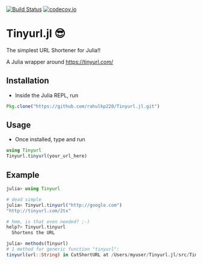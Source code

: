 [![Build Status](https://travis-ci.org/rahulkp220/Tinyurl.jl.svg?branch=master)](https://travis-ci.org/rahulkp220/Tinyurl.jl)
[![codecov.io](http://codecov.io/github/rahulkp220/Tinyurl.jl/coverage.svg?branch=master)](http://codecov.io/github/rahulkp220/Tinyurl.jl?branch=master)

# Tinyurl.jl :sunglasses:
The simplest URL Shortener for Julia!! 

A Julia wrapper around https://tinyurl.com/

## Installation
* Inside the Julia REPL, run 
```julia
Pkg.clone("https://github.com/rahulkp220/Tinyurl.jl.git")
```

## Usage
* Once installed, type and run
```julia
using Tinyurl 
Tinyurl.tinyurl(your_url_here)
```


## Example
```julia
julia> using Tinyurl

# dead simple
julia> Tinyurl.tinyurl("http://google.com")
"http://tinyurl.com/2tx"

# hmm, is that even needed? ;-)
help?> Tinyurl.tinyurl
  Shortens the URL

julia> methods(Tinyurl)
# 1 method for generic function "tinyurl":
tinyurl(url::String) in CutShortURL at /Users/myuser/Tinyurl.jl/src/Tinyurl.jl:8
```
